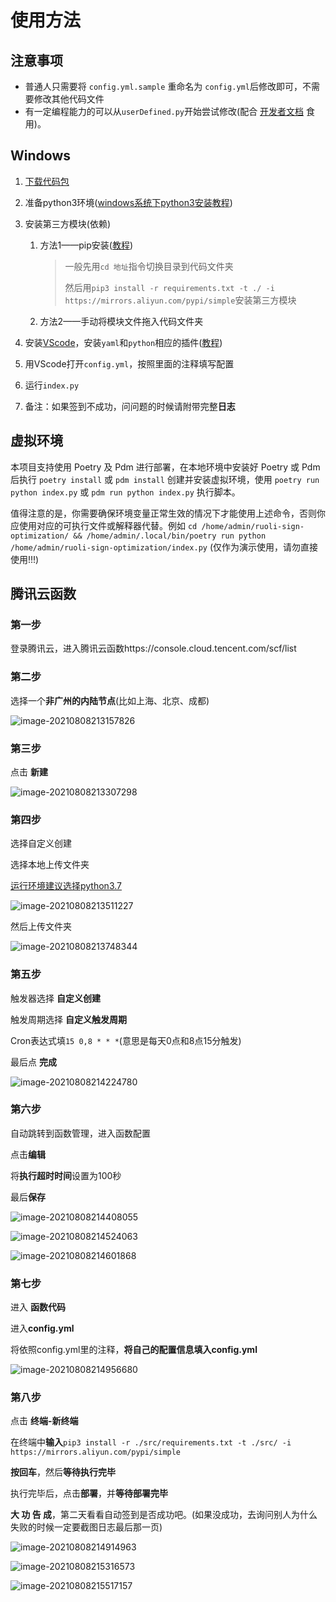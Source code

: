 # 使用方法

## 注意事项

* 普通人只需要将 `config.yml.sample` 重命名为 `config.yml`后修改即可，不需要修改其他代码文件
* 有一定编程能力的可以从`userDefined.py`开始尝试修改(配合 [开发者文档](开发者文档.md) 食用)。

## Windows

1. [下载代码包](https://github.com/IceTiki/ruoli-sign-optimization/archive/refs/heads/master.zip)

2. 准备python3环境([windows系统下python3安装教程](https://moe.best/baidu/?知乎%20windows系统怎么安装python3))

3. 安装第三方模块(依赖)

   1. 方法1——pip安装([教程](https://moe.best/baidu/?怎么用pip指令安装requirement.txt))

      > 一般先用```cd 地址```指令切换目录到代码文件夹
      >
      > 然后用```pip3 install -r requirements.txt -t ./ -i https://mirrors.aliyun.com/pypi/simple```安装第三方模块

   2. 方法2——手动将模块文件拖入代码文件夹

4. 安装[VScode](https://code.visualstudio.com/Download)，安装```yaml```和```python```相应的插件([教程](https://moe.best/baidu/?怎么安装vscode插件))

5. 用VScode打开```config.yml```，按照里面的注释填写配置

6. 运行```index.py```

7. 备注：如果签到不成功，问问题的时候请附带完整**日志**

## 虚拟环境

本项目支持使用 Poetry 及 Pdm 进行部署，在本地环境中安装好 Poetry 或 Pdm 后执行 `poetry install` 或 `pdm install` 创建并安装虚拟环境，使用 `poetry run python index.py` 或 `pdm run python index.py` 执行脚本。

值得注意的是，你需要确保环境变量正常生效的情况下才能使用上述命令，否则你应使用对应的可执行文件或解释器代替。例如 `cd /home/admin/ruoli-sign-optimization/ && /home/admin/.local/bin/poetry run python /home/admin/ruoli-sign-optimization/index.py` (仅作为演示使用，请勿直接使用!!!)

## 腾讯云函数

### 第一步

登录腾讯云，进入腾讯云函数https://console.cloud.tencent.com/scf/list

### 第二步

选择一个**非广州的内陆节点**(比如上海、北京、成都)

![image-20210808213157826](使用方法.assets/image-20210808213157826.png)

### 第三步

点击 **新建**

![image-20210808213307298](使用方法.assets/image-20210808213307298.png)

### 第四步

选择自定义创建

选择本地上传文件夹

<u>运行环境建议选择python3.7</u>

![image-20210808213511227](使用方法.assets/image-20210808213511227.png)

然后上传文件夹

![image-20210808213748344](使用方法.assets/image-20210808213748344.png)

### 第五步

触发器选择 **自定义创建**

触发周期选择 **自定义触发周期**

Cron表达式填```15 0,8 * * *```(意思是每天0点和8点15分触发)

最后点 **完成**

![image-20210808214224780](使用方法.assets/image-20210808214224780.png)

### 第六步

自动跳转到函数管理，进入函数配置

点击**编辑**

将**执行超时时间**设置为100秒

最后**保存**

![image-20210808214408055](使用方法.assets/image-20210808214408055.png)

![image-20210808214524063](使用方法.assets/image-20210808214524063.png)

![image-20210808214601868](使用方法.assets/image-20210808214601868.png)

### 第七步

进入 **函数代码**

进入**config.yml**

将依照config.yml里的注释，**将自己的配置信息填入config.yml**

![image-20210808214956680](使用方法.assets/image-20210808214956680.png)

### 第八步

点击 **终端-新终端**

在终端中**输入**```pip3 install -r ./src/requirements.txt -t ./src/ -i https://mirrors.aliyun.com/pypi/simple```

**按回车**，然后**等待执行完毕**

执行完毕后，点击**部署**，并**等待部署完毕**

**大 功 告 成**，第二天看看自动签到是否成功吧。(如果没成功，去询问别人为什么失败的时候一定要截图日志最后那一页)

![image-20210808214914963](使用方法.assets/image-20210808214914963.png)

![image-20210808215316573](使用方法.assets/image-20210808215316573.png)

![image-20210808215517157](使用方法.assets/image-20210808215517157.png)

